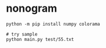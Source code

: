# nonogram

<!-- 네모로직이란 적혀있는 숫자를 보고 패턴을 추리하여 퍼즐을 완성시키는 게임입니다.

||1|1 1|1|
|:--:|:--:|:--:|:--:|
|1| |O| |
|1 1|O| |O|
|1| |O| | 

위와 같이 3X3 퍼즐이 있고 가로키과 세로키들이 각각 `(1, 1 1, 1)` 로 되어 있네요. 키가 `"1"` 인 줄은 연속되는 `O` 가 `1` 개 있어야 한다는 뜻입니다. 키가 `"1 1"` 로 되어있다면 연속된 `1` 개의 `O` 가 한 칸 이상을 뛰어서 `2` 개 나온다는 뜻입니다. 

참 쉽죠?

이 프로그램은 네모로직을 해결하는 비물질적인 생각을 자연언어로 변환하여 명확히 밝히고 그 자연언어를 다시 형식언어로 격하하여 물질화시킨 후 최종적으로 자동화시키는 과정의 간단한 예시를 보여주기 위해 제작되었습니다.  -->

<!-- ## 의존성 -->

```
python -m pip install numpy colorama
```

<!-- ## 미리보기 -->

<!-- ![preview](https://user-images.githubusercontent.com/16812446/72774497-29863b80-3c4e-11ea-8e14-60b2f4c06b74.gif) -->

<!-- ## 사용법 -->

```shell
# try sample 
python main.py test/55.txt
```

<!-- # 여러가지 예를 들어 설명하는 사용법

## test/55.txt

- `5X5` 네모로직의 샘플 파일입니다. 

  - 출처 : http://nemonemologic.com/play_logic.php?quid=10214&page=0&size=5

    ![55](https://user-images.githubusercontent.com/16812446/72774532-4d498180-3c4e-11ea-94df-0bc3c851a379.png)

    네모로직을 보면서 다음과 같은 형식으로 가로 키와 세로키를 파일에 저장합니다. 

  - 가로 키부터 적고 키들을 세미콜론 `,` 으로 구분합니다.

  - 세로 키는 `Enter` 를 `2` 번 친 후 적습니다. 

  - 키가 여러 개면 띄어쓰기로 구분합니다. 

    ```
    1,3,1,5,5

    2,1 2,5,1 2,2
    ```
  
  - `55.txt` 라는 파일로 저장하고 `python main.py 55.txt` 를 실행하면 네모로직이 풀리고 자동으로 형상을 출력합니다. 

## test/1010.txt

- `10X10` 네모로직의 샘플 파일입니다. 

  - 출처 : http://nemonemologic.com/play_logic.php?quid=10158&page=0&size=10

    ![1010](https://user-images.githubusercontent.com/16812446/72774538-53d7f900-3c4e-11ea-8cb4-2d6716d42533.png)

    네모로직을 보면서 다음과 같은 형식으로 가로 키와 세로키를 파일에 저장합니다. 

  - 다음과 같이 키를 `5` 개씩 적는 것을 추천합니다. 

    ```
    1 1 ,2 1 1 1,1 2 1 2,1 1 3,1 1,
    1 2 1,2 1 1 1,1 4 2,2 1 1 1,2 1

    1 3,3 1 1,0,9,1 1,
    1 3,3 3 1,1,10,1 1
    ```

  - `1010.txt` 라는 파일로 저장하고 `python main.py 1010.txt` 를 실행하면 네모로직이 풀리고 자동으로 형상을 출력합니다. 

## test/1515.txt

- `15X15` 네모로직의 샘플 파일입니다. 

  - 출처 : http://nemonemologic.com/play_logic.php?quid=10170&page=0&size=15

    ![1515](https://user-images.githubusercontent.com/16812446/72774545-5a667080-3c4e-11ea-951d-7668876134ac.png)

    네모로직을 보면서 다음과 같은 형식으로 가로 키와 세로키를 파일에 저장합니다.

    ```
    4 4, 2 1 1 2, 1 2 2 1, 4 4, 1 1,
    9, 2 2, 1 1 1, 2 2, 9,
    1 1, 4 4, 1 2 2 1, 2 1 1 2, 4 4

    0, 4 4, 2 1 1 2 , 1 4 4 1 , 4 1 1 4,
    5 , 2 2 , 1 1 1 , 2 2, 5, 
    4 1 1 4, 1 4 4 1, 2 1 1 2, 4 4, 0
    ```

  - `1515.txt` 라는 파일로 저장하고 `python main.py 1515.txt` 를 실행하면 네모로직이 풀리고 자동으로 형상을 출력합니다. 


## test/2020.txt

- `20X20` 네모로직의 샘플 파일입니다. 

  - 출처 : http://nemonemologic.com/play_logic.php?quid=10144&page=0&size=20

    ![2020](https://user-images.githubusercontent.com/16812446/72774553-60f4e800-3c4e-11ea-97fb-69e4da7488a7.png)

    네모로직을 보면서 다음과 같은 형식으로 가로 키와 세로키를 파일에 저장합니다.

    ```
    20,1 1 1 1 1 1 1 1 1 1,1 1 1 1 1 1 1 1 1 2,17 1,2 1 2,
    1 12 2 1,3 1 1 2,1 10 1 2 1,3 1 1 1 2,1 2 5 1 1 2 1,
    3 1 1 1 1 1 2,1 2 1 5 1 2 1,3 1 1 1 1 2,1 2 9 2 1,3 1 1 2,
    1 15 1,3 1 1 1 1 1 1 1 2,1 1 1 1 1 1 1 1 1 1,20,1 1 1 1 1 1 1 1 1 1

    1 1 1 1 1 1 1 1 1 1,2 17,1 2 1 1 1 1 1 1 1,2 1 1 1 1 1 1 1 3,1 2 1 10 1,
    2 1 1 1 1 3,1 2 1 1 5 2 1,2 1 1 1 1 1 1 3,1 2 1 1 1 1 1 2 1,2 1 1 1 1 1 1 1 3,
    1 2 1 1 1 1 1 2 1,2 1 1 1 1 1 1 3,1 2 1 5 1 2 1,2 1 1 1 1 3,1 2 9 2 1,
    2 1 1 3,1 15 1,2 1 1 1 1 1 1 1 3,1 1 1 1 1 1 1 1 1 1,20
    ```

  - `2020.txt` 라는 파일로 저장하고 `python main.py 2020.txt` 를 실행하면 네모로직이 풀리고 자동으로 형상을 출력합니다. 

## test/2525.txt

- `25X25` 네모로직의 샘플 파일입니다. 

  - 출처 : http://nemonemologic.com/play_logic.php?quid=9982&page=0&size=25

    ![2525](https://user-images.githubusercontent.com/16812446/72774557-66eac900-3c4e-11ea-9420-b733b1b3eee9.png)

    네모로직을 보면서 다음과 같은 형식으로 가로 키와 세로키를 파일에 저장합니다.

    ```
    9 9 , 7 7 , 5 5 , 4 4 , 4 4 ,
    5 7 5 , 2 3 11 3 2 , 1 1 17 1 1 , 3 6 1 6 3 , 2 6 1 6 2 ,
    2 5 1 1 1 5 2 , 2 5 1 1 1 5 2 , 2 5 1 1 1 5 2 , 2 5 1 1 1 5 2 , 2 4 2 1 2 4 2,
    2 4 2 1 2 4 2 , 1 2 2 3 1 3 2 2 1 , 1 2 3 3 3 2 1 , 1 5 5 5 1 , 2 4 9 4 2 ,
    2 4 5 4 2 , 3 4 4 3 , 5 9 5 , 7 5 7 , 9 9

    8 9, 7 8 6, 6 11 4, 7 1 4 3, 3 3 7 3 3, 
    2 11 3 2, 2 10 4 2, 1 10 2 2 1, 1 8 2 1 2 1, 5 4 1 2,
    4 7 3 2, 3 4 2, 16 2, 3 4 2, 4 7 3 2,
    5 4 1 2, 1 8 2 1 2 1 , 1 10 2 2 1, 2 10 4 2, 2 11 3 2,
    3 3 7 3 3, 7 1 4 3, 6 11 4, 7 8 6, 8 9
    ```

  - `2525.txt` 라는 파일로 저장하고 `python main.py 2525.txt` 를 실행하면 네모로직이 풀리고 자동으로 형상을 출력합니다. 

## test/3030.txt

- `30X30` 네모로직의 샘플 파일입니다. 

  - 출처 : http://nemonemologic.com/play_logic.php?quid=10058&page=4&size=30

    ![3030](https://user-images.githubusercontent.com/16812446/72774566-6ce0aa00-3c4e-11ea-90ce-1703bd6bdc8f.png)

    네모로직을 보면서 다음과 같은 형식으로 가로 키와 세로키를 파일에 저장합니다.

    ```
    6 2 4 4, 10 2 3 4, 13 2 3 3, 1 7 3 3, 14 2,
    18 2, 7 5 2, 8 4 2, 8 2 3 2 1, 7 4 5 1,
    3 2 2 4 2, 2 2 3 3 1, 2 2 2 2 3 1, 1 2 6 4, 1 3 3 4,
    4 3 4, 4 4 3, 4 4 2 1 , 5 1 2 2 2, 2 3 1 2 2 3,
    2 3 2 1 5, 3 4 2 1 6, 3 6 2 4, 2 8 4 2, 2 5 13 4,
    2 2 2 10 5, 2 1 3 9, 2 1 3 2 12, 2 2 4 2 10, 1 2 5 3 7

    4 7 9, 3 6 11, 3 4 8, 3 3 5 3, 3 4 19,
    3 20 2, 2 6 8, 2 4 7, 2 3 2 4, 2 3 2 5 3,
    1 3 1 11 3 2, 4 4 5 2 2, 4 12 3 1, 1 3 1 2 7 4, 2 3 1 1 5,
    5 3 2, 4 3 1, 1 3 3 1, 2 2 4, 3 3 5,
    7 2 3, 6 4 2, 6 3 1 2, 5 4 1 3, 16 1 3,
    2 10 2 2 3, 17 2 1 3, 10 3 3 1 3, 4 3 3 2 3, 3 3 1 3
    ```

  - `3030.txt` 라는 파일로 저장하고 `python main.py 3030.txt` 를 실행하면 네모로직이 풀리고 자동으로 형상을 출력합니다.  -->